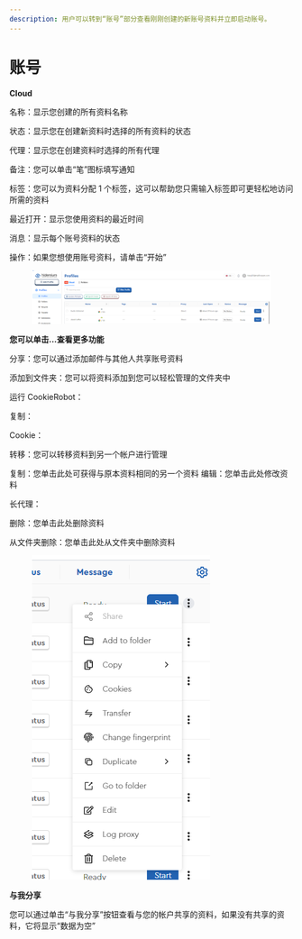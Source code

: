 ```yaml
---
description: 用户可以转到“账号”部分查看刚刚创建的新账号资料并立即启动账号。
---
```


# 账号

**Cloud**

名称：显示您创建的所有资料名称

状态：显示您在创建新资料时选择的所有资料的状态

代理：显示您在创建资料时选择的所有代理

备注：您可以单击“笔”图标填写通知

标签：您可以为资料分配 1 个标签，这可以帮助您只需输入标签即可更轻松地访问所需的资料

最近打开：显示您使用资料的最近时间

消息：显示每个账号资料的状态

操作：如果您想使用账号资料，请单击“开始”

<figure><img src="../../.gitbook/assets/Screenshot_1.png" alt=""><figcaption></figcaption></figure>

**您可以单击...查看更多功能**

分享：您可以通过添加邮件与其他人共享账号资料

添加到文件夹：您可以将资料添加到您可以轻松管理的文件夹中

运行 CookieRobot：

复制：

Cookie：

转移：您可以转移资料到另一个帐户进行管理

复制：您单击此处可获得与原本资料相同的另一个资料 编辑：您单击此处修改资料

长代理：

删除：您单击此处删除资料

从文件夹删除：您单击此处从文件夹中删除资料

<figure><img src="../../.gitbook/assets/image (1) (1) (1) (1) (1) (1) (1) (1) (1) (1) (1) (1) (1) (1) (1).png" alt=""><figcaption></figcaption></figure>

**与我分享**&#x20;

您可以通过单击“与我分享”按钮查看与您的帐户共享的资料，如果没有共享的资料，它将显示“数据为空”
